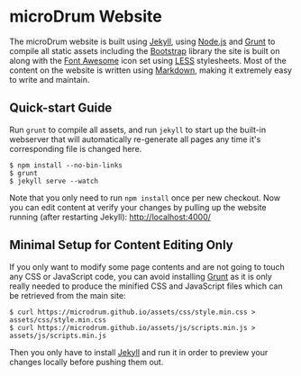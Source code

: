 # microDrum Website

The microDrum website is built using [Jekyll][jekyll], using [Node.js][node]
and [Grunt][grunt] to compile all static assets including the
[Bootstrap][bootstrap] library the site is built on along with the
[Font Awesome][fa] icon set using [LESS][less] stylesheets. Most of the content
on the website is written using [Markdown][markdown], making it extremely easy
to write and maintain.

[jekyll]: http://jekyllrb.com/
[node]: http://nodejs.org/
[grunt]: http://gruntjs.com/
[bootstrap]: http://getbootstrap.com/
[fa]: http://fontawesome.io/
[less]: http://www.lesscss.org/
[markdown]: https://daringfireball.net/projects/markdown/

## Quick-start Guide

Run `grunt` to compile all assets, and run `jekyll` to
start up the built-in webserver that will automatically re-generate all pages
any time it's corresponding file is changed here.

    $ npm install --no-bin-links
    $ grunt
    $ jekyll serve --watch

Note that you only need to run `npm install` once per new checkout. Now you can
edit content at verify your changes by pulling up the website running
(after restarting Jekyll): <http://localhost:4000/>

## Minimal Setup for Content Editing Only

If you only want to modify some page contents and are not going to touch any
CSS or JavaScript code, you can avoid installing [Grunt][] as it is only
really needed to produce the minified CSS and JavaScript files which can be
retrieved from the main site:

    $ curl https://microdrum.github.io/assets/css/style.min.css > assets/css/style.min.css
    $ curl https://microdrum.github.io/assets/js/scripts.min.js > assets/js/scripts.min.js

Then you only have to install [Jekyll][] and run it in order to preview your
changes locally before pushing them out.
